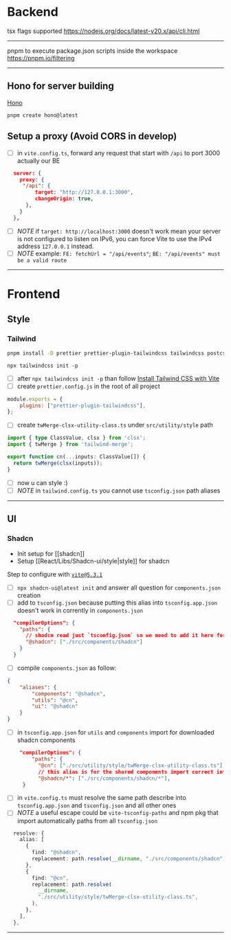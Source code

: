 # Backend

tsx flags supported
https://nodejs.org/docs/latest-v20.x/api/cli.html

---

pnpm to execute package.json scripts inside the workspace
https://pnpm.io/filtering

---

## Hono for server building

[Hono](https://hono.dev/docs/)

```
pnpm create hono@latest
```

## Setup a proxy (Avoid CORS in develop)

- [ ] in `vite.config.ts`, forward any request that start with `/api` to port 3000 actually our BE

```json
  server: {
    proxy: {
     "/api": {
	     target: "http://127.0.0.1:3000",
	     changeOrigin: true,
      },
    }
  },
```

- [ ] _NOTE_ if `target: http://localhost:3000` doesn't work mean your server is not configured to listen on IPv6, you can force Vite to use the IPv4 address `127.0.0.1` instead.
- [ ] _NOTE_ example: `FE: fetchUrl = "/api/events"`; `BE: "/api/events" must be a valid route`

---

# Frontend

## Style

### Tailwind

```bash
pnpm install -D prettier prettier-plugin-tailwindcss tailwindcss postcss autoprefixer tailwind-merge clsx
```

```
npx tailwindcss init -p
```

- [ ] after `npx tailwindcss init -p` than follow [Install Tailwind CSS with Vite](https://tailwindcss.com/docs/guides/vite)
- [ ] create `prettier.config.js` in the root of all project

```js
module.exports = {
	plugins: ["prettier-plugin-tailwindcss"],
};
```

- [ ] create `twMerge-clsx-utility-class.ts` under `src/utility/style` path

```ts
import { type ClassValue, clsx } from 'clsx';
import { twMerge } from 'tailwind-merge';

export function cn(...inputs: ClassValue[]) {
  return twMerge(clsx(inputs));
}
```

- [ ] now u can style :)
- [ ] _NOTE_ in `tailwind.config.ts` you cannot use `tsconfig.json` path aliases

---

## UI

### Shadcn

- Init setup for [[shadcn]]
- Setup [[React/Libs/Shadcn-ui/style|style]] for shadcn

Step to configure with [`vite@5.3.1`](https://ui.shadcn.com/docs/installation/vite)

- [ ] `npx shadcn-ui@latest init` and answer all question for `components.json` creation
- [ ] add to `tsconfig.json` because putting this alias into `tsconfig.app.json` doesn't work in corrently in `components.json`

```json
  "compilerOptions": {
    "paths": {
      // shadcn read just `tsconfig.json` so we need to add it here for components.json
      "@shadcn": ["./src/components/shadcn"]
    }
  }
```

- [ ] compile `components.json` as follow:

```json
{
	"aliases": {
		"components": "@shadcn",
		"utils": "@cn",
		"ui": "@shadcn"
	}
}
```

- [ ] in `tsconfig.app.json` for `utils` and `components` import for downloaded shadcn components

```json
	"compilerOptions": {
	    "paths": {
	      "@cn": ["./src/utility/style/twMerge-clsx-utility-class.ts"],
	      // this alias is for the shared components import correct into components/shadcn folder
	      "@shadcn/*": ["./src/components/shadcn/*"],
	 }
```

- [ ] in `vite.config.ts` must resolve the same path describe into `tsconfig.app.json` and `tsconfig.json` and all other ones
- [ ] _NOTE_ a useful escape could be `vite-tsconfig-paths` and npm pkg that import automatically paths from all `tsconfig.json`

```ts
  resolve: {
    alias: [
      {
        find: "@shadcn",
        replacement: path.resolve(__dirname, "./src/components/shadcn"),
      },
      {
        find: "@cn",
        replacement: path.resolve(
          __dirname,
          "./src/utility/style/twMerge-clsx-utility-class.ts",
        ),
      },
    ],
  },
```

---
